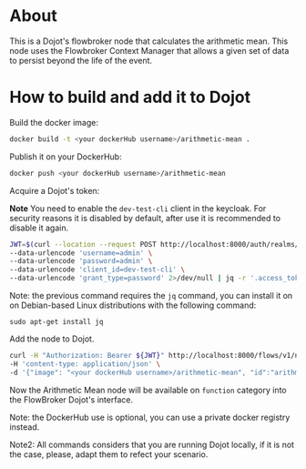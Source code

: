 # About

This is a Dojot's flowbroker node that calculates the arithmetic mean.
This node uses the Flowbroker Context Manager that allows a given set of data to persist beyond the life of the event.

# How to build and add it to Dojot

Build the docker image:
```sh
docker build -t <your dockerHub username>/arithmetic-mean .
```

Publish it on your DockerHub:
```sh
docker push <your dockerHub username>/arithmetic-mean
```

Acquire a Dojot's token:

__Note__ You need to enable the `dev-test-cli` client in the keycloak. For security reasons it is disabled by default, after use it is recommended to disable it again.


```sh
JWT=$(curl --location --request POST http://localhost:8000/auth/realms/admin/protocol/openid-connect/token \
--data-urlencode 'username=admin' \
--data-urlencode 'password=admin' \
--data-urlencode 'client_id=dev-test-cli' \
--data-urlencode 'grant_type=password' 2>/dev/null | jq -r '.access_token')
```

Note: the previous command requires the `jq` command, you can install it on on Debian-based Linux distributions with the following command:
```
sudo apt-get install jq
```

Add the node to Dojot.
```sh
curl -H "Authorization: Bearer ${JWT}" http://localhost:8000/flows/v1/node \
-H 'content-type: application/json' \
-d '{"image": "<your dockerHub username>/arithmetic-mean", "id":"arithmetic-mean"}'
```

Now the Arithmetic Mean node will be available on `function` category into the FlowBroker Dojot's interface.

Note: the DockerHub use is optional, you can use a private docker registry instead.

Note2: All commands considers that you are running Dojot locally, if it is not
the case, please, adapt them to refect your scenario.
